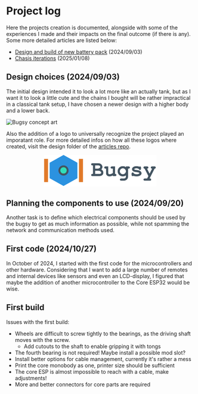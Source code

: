 # Project log

Here the projects creation is documented, alongside with some of the experiences I made and their impacts on the final outcome (if there is any). Some more detailed articles are listed below:

- [Design and build of new battery pack](new_battery_pack.md) (2024/09/03)
- [Chasis iterations](chasis_iterations.md) (2025/01/08)

## Design choices (2024/09/03)

The initial design intended it to look a lot more like an actually tank, but as I want it to look a little cute and the chains I bought will be rather impractical in a classical tank setup, I have chosen a newer design with a higher body and a lower back. 

![Bugsy concept art](concept/1_body_design.png)

Also the addition of a logo to universally recognize the project played an imporatant role. For more detailed infos on how all these logos where created, visit the design folder of the [articles repo](https://github.com/SamuelNoesslboeck/articles).

<p align="center">
  <img src="../design/logo/bugsy_logo_titled.svg" width="60%" />
</p>


## Planning the components to use (2024/09/20)

Another task is to define which electrical components should be used by the bugsy to get as much information as possible, while not spamming the network and communication methods used.

## First code (2024/10/27)

In October of 2024, I started with the first code for the microcontrollers and other hardware. Considering that I want to add a large number of remotes and internal devices like sensors and even an LCD-display, I figured that maybe the addition of another microcontroller to the Core ESP32 would be wise. 

## First build

Issues with the first build:

- Wheels are difficult to screw tightly to the bearings, as the driving shaft moves with the screw. 
  - Add cutouts to the shaft to enable gripping it with tongs
- The fourth bearing is not required! Maybe install a possible mod slot?
- Install better options for cable management, currently it's rather a mess
- Print the core monobody as one, printer size should be sufficient
- The core ESP is almost impossible to reach with a cable, make adjustments!
- More and better connectors for core parts are required